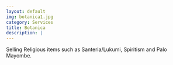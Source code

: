 ```yaml
---
layout: default
img: botanica1.jpg
category: Services
title: Botanica
description: |
---
```

 Selling Religious items such as Santeria/Lukumi, Spiritism and Palo Mayombe.